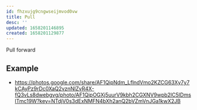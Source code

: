 ```yaml
---
id: fhzxujg9cngwseijmvod0vw
title: Pull
desc: ''
updated: 1658201146895
created: 1658201129877
---
```


Pull forward

## Example
- https://photos.google.com/share/AF1QipNdm_LflndVmo2KZCG63Xy7y7kCAyPz9rDc0XaQ2vznNlZvR4X-fQ3vLs8dwebgvg/photo/AF1QipOGXj5uurV9kbh2CGXNV9wpb2lC5IDmslTmc19W?key=NTdjV0s3dExNMFN4bXh2anQ2bVZmVnJGa1kwX2JB